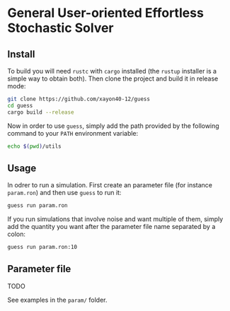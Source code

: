# General User-oriented Effortless Stochastic Solver

## Install

To build you will need `rustc` with `cargo` installed (the `rustup` installer is a simple way to obtain both).
Then clone the project and build it in release mode:  
```sh
git clone https://github.com/xayon40-12/guess
cd guess
cargo build --release
```
Now in order to use `guess`, simply add the path provided by the following command to your `PATH` environment variable:  
```sh
echo $(pwd)/utils
```

## Usage

In odrer to run a simulation. First create an parameter file (for instance `param.ron`) and then use `guess` to run it:  
```sh
guess run param.ron
```
If you run simulations that involve noise and want multiple of them, simply add the quantity you want after the parameter file name separated by a colon:  
```sh
guess run param.ron:10
```


## Parameter file

TODO

See examples in the `param/` folder.
